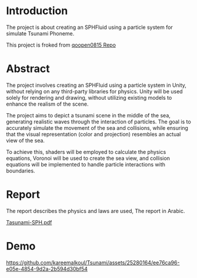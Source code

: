 # Introduction  

The project is about creating an SPHFluid using a particle system for simulate Tsunami Phoneme.

This project is froked from [qoopen0815 Repo](https://github.com/qoopen0815/SPHFluid) 

# Abstract

The project involves creating an SPHFluid using a particle system in Unity, without relying on any third-party libraries for physics. Unity will be used solely for rendering and drawing, without utilizing existing models to enhance the realism of the scene.

The project aims to depict a tsunami scene in the middle of the sea, generating realistic waves through the interaction of particles. The goal is to accurately simulate the movement of the sea and collisions, while ensuring that the visual representation (color and projection) resembles an actual view of the sea.

To achieve this, shaders will be employed to calculate the physics equations, Voronoi will be used to create the sea view, and collision equations will be implemented to handle particle interactions with boundaries.

# Report

The report describes the physics and laws are used, The report in Arabic.

[Tasunami-SPH.pdf](https://github.com/kareemalkoul/Tsunami/files/12060774/Tasunami-SPH.pdf)

# Demo


https://github.com/kareemalkoul/Tsunami/assets/25280164/ee76ca96-e05e-4854-9d2a-2b594d30bf54
